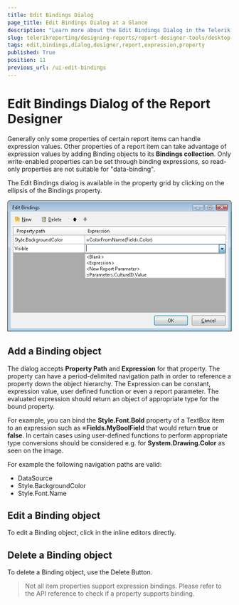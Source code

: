 ```yaml
---
title: Edit Bindings Dialog
page_title: Edit Bindings Dialog at a Glance
description: "Learn more about the Edit Bindings Dialog in the Telerik Reporting Desktop Designers, how to invoke it and how to define values to its Property path and Expression."
slug: telerikreporting/designing-reports/report-designer-tools/desktop-designers/tools/edit-bindings-dialog
tags: edit,bindings,dialog,designer,report,expression,property
published: True
position: 11
previous_url: /ui-edit-bindings
---
```


# Edit Bindings Dialog of the Report Designer

Generally only some properties of certain report items can handle expression values. Other properties of a report item can take advantage of expression values by adding Binding objects to its __Bindings collection__. Only write-enabled properties can be set through binding expressions, so read-only properties are not suitable for "data-binding".

The Edit Bindings dialog is available in the property grid by clicking on the ellipsis of the Bindings property.

![Edit Bindings Dialog of the Report Designer with two Property Paths and one Expression set and the other Expression with expanded dropdown for selection](images/UI/Bindings.png)

## Add a Binding object

The dialog accepts __Property Path__ and __Expression__ for that property. The property can have a period-delimited navigation path in order to reference a property down the object hierarchy. The Expression can be constant, expression value, user defined function or even a report parameter. The evaluated expression should return an object of appropriate type for the bound property.

For example, you can bind the __Style.Font.Bold__ property of a TextBox item to an expression such as __=Fields.MyBoolField__ that would return __true__ or __false__. In certain cases using user-defined functions to perform appropriate type conversions should be considered e.g. for __System.Drawing.Color__ as seen on the image.

For example the following navigation paths are valid:

* DataSource
* Style.BackgroundColor
* Style.Font.Name

## Edit a Binding object

To edit a Binding object, click in the inline editors directly.

## Delete a Binding object

To delete a Binding object, use the Delete Button.

> Not all item properties support expression bindings. Please refer to the API reference to check if a property supports binding.
